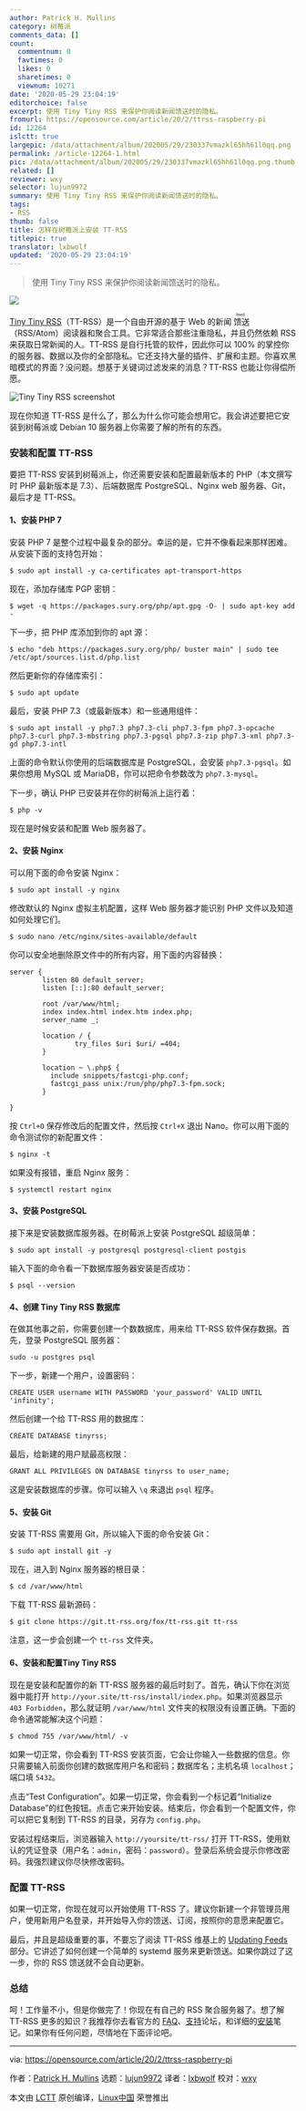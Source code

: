 ```yaml
---
author: Patrick H. Mullins
category: 树莓派
comments_data: []
count:
  commentnum: 0
  favtimes: 0
  likes: 0
  sharetimes: 0
  viewnum: 10271
date: '2020-05-29 23:04:19'
editorchoice: false
excerpt: 使用 Tiny Tiny RSS 来保护你阅读新闻馈送时的隐私。
fromurl: https://opensource.com/article/20/2/ttrss-raspberry-pi
id: 12264
islctt: true
largepic: /data/attachment/album/202005/29/230337vmazkl65hh61l0qq.png
permalink: /article-12264-1.html
pic: /data/attachment/album/202005/29/230337vmazkl65hh61l0qq.png.thumb.jpg
related: []
reviewer: wxy
selector: lujun9972
summary: 使用 Tiny Tiny RSS 来保护你阅读新闻馈送时的隐私。
tags:
- RSS
thumb: false
title: 怎样在树莓派上安装 TT-RSS
titlepic: true
translator: lxbwolf
updated: '2020-05-29 23:04:19'
---
```



> 
> 使用 Tiny Tiny RSS 来保护你阅读新闻馈送时的隐私。
> 
> 
> 


![](/data/attachment/album/202005/29/230337vmazkl65hh61l0qq.png)


[Tiny Tiny RSS](https://tt-rss.org/)（TT-RSS）是一个自由开源的基于 Web 的新闻<ruby> 馈送 <rt>  feed </rt></ruby>（RSS/Atom）阅读器和聚合工具。它非常适合那些注重隐私，并且仍然依赖 RSS 来获取日常新闻的人。TT-RSS 是自行托管的软件，因此你可以 100% 的掌控你的服务器、数据以及你的全部隐私。它还支持大量的插件、扩展和主题。你喜欢黑暗模式的界面？没问题。想基于关键词过滤发来的消息？TT-RSS 也能让你得偿所愿。


![Tiny Tiny RSS screenshot](/data/attachment/album/202005/29/230445qan6mdwmfn3fmxa5.jpg "Tiny Tiny RSS screenshot")


现在你知道 TT-RSS 是什么了，那么为什么你可能会想用它。我会讲述要把它安装到树莓派或 Debian 10 服务器上你需要了解的所有的东西。


### 安装和配置 TT-RSS


要把 TT-RSS 安装到树莓派上，你还需要安装和配置最新版本的 PHP（本文撰写时 PHP 最新版本是 7.3）、后端数据库 PostgreSQL、Nginx web 服务器、Git，最后才是 TT-RSS。


#### 1、安装 PHP 7


安装 PHP 7 是整个过程中最复杂的部分。幸运的是，它并不像看起来那样困难。从安装下面的支持包开始：



```
$ sudo apt install -y ca-certificates apt-transport-https
```

现在，添加存储库 PGP 密钥：



```
$ wget -q https://packages.sury.org/php/apt.gpg -O- | sudo apt-key add -
```

下一步，把 PHP 库添加到你的 apt 源：



```
$ echo "deb https://packages.sury.org/php/ buster main" | sudo tee /etc/apt/sources.list.d/php.list
```

然后更新你的存储库索引：



```
$ sudo apt update
```

最后，安装 PHP 7.3（或最新版本）和一些通用组件：



```
$ sudo apt install -y php7.3 php7.3-cli php7.3-fpm php7.3-opcache php7.3-curl php7.3-mbstring php7.3-pgsql php7.3-zip php7.3-xml php7.3-gd php7.3-intl
```

上面的命令默认你使用的后端数据库是 PostgreSQL，会安装 `php7.3-pgsql`。如果你想用 MySQL 或 MariaDB，你可以把命令参数改为 `php7.3-mysql`。


下一步，确认 PHP 已安装并在你的树莓派上运行着：



```
$ php -v
```

现在是时候安装和配置 Web 服务器了。


#### 2、安装 Nginx


可以用下面的命令安装 Nginx：



```
$ sudo apt install -y nginx
```

修改默认的 Nginx 虚拟主机配置，这样 Web 服务器才能识别 PHP 文件以及知道如何处理它们。



```
$ sudo nano /etc/nginx/sites-available/default
```

你可以安全地删除原文件中的所有内容，用下面的内容替换：



```
server {
        listen 80 default_server;
        listen [::]:80 default_server;

        root /var/www/html;
        index index.html index.htm index.php;
        server_name _;

        location / {
                try_files $uri $uri/ =404;
        }

        location ~ \.php$ {
          include snippets/fastcgi-php.conf;
          fastcgi_pass unix:/run/php/php7.3-fpm.sock;
        }

}
```

按 `Ctrl+O` 保存修改后的配置文件，然后按 `Ctrl+X` 退出 Nano。你可以用下面的命令测试你的新配置文件：



```
$ nginx -t
```

如果没有报错，重启 Nginx 服务：



```
$ systemctl restart nginx
```

#### 3、安装 PostgreSQL


接下来是安装数据库服务器。在树莓派上安装 PostgreSQL 超级简单：



```
$ sudo apt install -y postgresql postgresql-client postgis
```

输入下面的命令看一下数据库服务器安装是否成功：



```
$ psql --version
```

#### 4、创建 Tiny Tiny RSS 数据库


在做其他事之前，你需要创建一个数数据库，用来给 TT-RSS 软件保存数据。首先，登录 PostgreSQL 服务器：



```
sudo -u postgres psql
```

下一步，新建一个用户，设置密码：



```
CREATE USER username WITH PASSWORD 'your_password' VALID UNTIL 'infinity';
```

然后创建一个给 TT-RSS 用的数据库：



```
CREATE DATABASE tinyrss;
```

最后，给新建的用户赋最高权限：



```
GRANT ALL PRIVILEGES ON DATABASE tinyrss to user_name;
```

这是安装数据库的步骤。你可以输入 `\q` 来退出 `psql` 程序。


#### 5、安装 Git


安装 TT-RSS 需要用 Git，所以输入下面的命令安装 Git：



```
$ sudo apt install git -y
```

现在，进入到 Nginx 服务器的根目录：



```
$ cd /var/www/html
```

下载 TT-RSS 最新源码：



```
$ git clone https://git.tt-rss.org/fox/tt-rss.git tt-rss
```

注意，这一步会创建一个 `tt-rss` 文件夹。


#### 6、安装和配置Tiny Tiny RSS


现在是安装和配置你的新 TT-RSS 服务器的最后时刻了。首先，确认下你在浏览器中能打开 `http://your.site/tt-rss/install/index.php`。如果浏览器显示 `403 Forbidden`，那么就证明 `/var/www/html` 文件夹的权限没有设置正确。下面的命令通常能解决这个问题：



```
$ chmod 755 /var/www/html/ -v
```

如果一切正常，你会看到 TT-RSS 安装页面，它会让你输入一些数据的信息。你只需要输入前面你创建的数据库用户名和密码；数据库名；主机名填 `localhost`；端口填 `5432`。


点击“Test Configuration”。如果一切正常，你会看到一个标记着“Initialize Database”的红色按钮。点击它来开始安装。结束后，你会看到一个配置文件，你可以把它复制到 TT-RSS 的目录，另存为 `config.php`。


安装过程结束后，浏览器输入 `http://yoursite/tt-rss/` 打开 TT-RSS，使用默认的凭证登录（用户名：`admin`，密码：`password`）。登录后系统会提示你修改密码。我强烈建议你尽快修改密码。


### 配置 TT-RSS


如果一切正常，你现在就可以开始使用 TT-RSS 了。建议你新建一个非管理员用户，使用新用户名登录，并开始导入你的馈送、订阅，按照你的意愿来配置它。


最后，并且是超级重要的事，不要忘了阅读 TT-RSS 维基上的 [Updating Feeds](https://tt-rss.org/wiki/UpdatingFeeds) 部分。它讲述了如何创建一个简单的 systemd 服务来更新馈送。如果你跳过了这一步，你的 RSS 馈送就不会自动更新。


### 总结


呵！工作量不小，但是你做完了！你现在有自己的 RSS 聚合服务器了。想了解 TT-RSS 更多的知识？我推荐你去看官方的 [FAQ](https://tt-rss.org/wiki/FAQ)、[支持](https://community.tt-rss.org/c/tiny-tiny-rss/support)论坛，和详细的[安装](https://tt-rss.org/wiki/InstallationNotes)笔记。如果你有任何问题，尽情地在下面评论吧。




---


via: <https://opensource.com/article/20/2/ttrss-raspberry-pi>


作者：[Patrick H. Mullins](https://opensource.com/users/pmullins) 选题：[lujun9972](https://github.com/lujun9972) 译者：[lxbwolf](https://github.com/lxbwolf) 校对：[wxy](https://github.com/wxy)


本文由 [LCTT](https://github.com/LCTT/TranslateProject) 原创编译，[Linux中国](https://linux.cn/) 荣誉推出